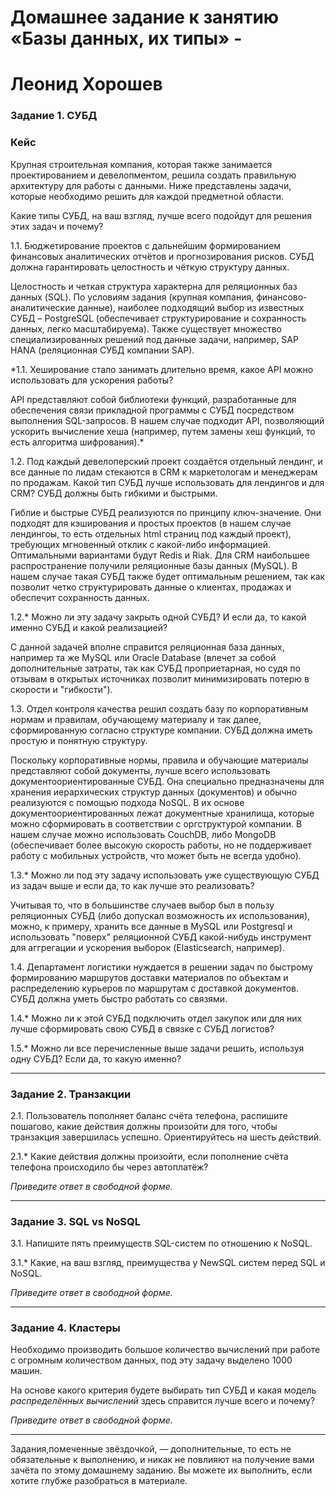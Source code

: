 # Домашнее задание к занятию «Базы данных, их типы» - 
# Леонид Хорошев


### Задание 1. СУБД

### Кейс
Крупная строительная компания, которая также занимается проектированием и девелопментом, решила создать 
правильную архитектуру для работы с данными. Ниже представлены задачи, которые необходимо решить для
каждой предметной области. 

Какие типы СУБД, на ваш взгляд, лучше всего подойдут для решения этих задач и почему? 
 
1.1. Бюджетирование проектов с дальнейшим формированием финансовых аналитических отчётов и прогнозирования рисков.
СУБД должна гарантировать целостность и чёткую структуру данных.

Целостность и четкая структура характерна для реляционных баз данных (SQL). По условиям задания (крупная компания, финансово-аналитические данные),
наиболее подходящий выбор из известных СУБД – PostgreSQL (обеспечивает структурирование и сохранность данных, легко масштабируема).
Также существует множество специализированных решений под данные задачи, например, SAP HANA (реляционная СУБД компании SAP).

*1.1. Хеширование стало занимать длительно время, какое API можно использовать для ускорения работы?

API представляют собой библиотеки функций, разработанные для обеспечения связи прикладной программы с СУБД посредством выполнения SQL-запросов.
В нашем случае подходит API, позволяющий ускорить вычисление хеша (например, путем замены хеш функций, то есть алгоритма шифрования).*


1.2. Под каждый девелоперский проект создаётся отдельный лендинг, и все данные по лидам стекаются в CRM к 
маркетологам и менеджерам по продажам. Какой тип СУБД лучше использовать для лендингов и для CRM? 
СУБД должны быть гибкими и быстрыми.

Гиблие и быстрые СУБД реализуются по принципу ключ-значение. Они подходят для кэширования и простых проектов
(в нашем случае лендингоы, то есть отдельных html страниц под каждый проект), требующих мгновенный отклик с какой-либо информацией. Оптимальными вариантами будут Redis и Riak.
Для CRM наибольшее распространение получили реляционные базы данных (MySQL).
В нашем случае такая СУБД также будет оптимальным решением, так как позволит четко структурировать данные о клиентах, продажах и обеспечит сохранность данных. 

1.2.* Можно ли эту задачу закрыть одной СУБД? И если да, то какой именно СУБД и какой реализацией?

С данной задачей вполне справится реляционная база данных, например та же MySQL или Oracle Database (влечет за собой дополнительные затраты, так как СУБД проприетарная,
но судя по отзывам в открытых источниках позволит минимизировать потерю в скорости и "гибкости").


1.3. Отдел контроля качества решил создать базу по корпоративным нормам и правилам, обучающему материалу 
и так далее, сформированную согласно структуре компании. СУБД должна иметь простую и понятную структуру.

Поскольку корпоративные нормы, правила и обучающие материалы представляют собой документы, лучше всего использовать документоориентированные СУБД. 
Она специально предназначены для хранения иерархических структур данных (документов) и обычно реализуются с помощью подхода NoSQL.
В их основе документоориентированных лежат документные хранилища, которые можно сформировать в соответствии с оргструктурой компании.
В нашем случае можно использовать CouchDB, либо MongoDB (обеспечивает более высокую скорость работы, но не поддерживает работу с мобильных устройств, что может быть не всегда удобно).

1.3.* Можно ли под эту задачу использовать уже существующую СУБД из задач выше и если да, то как лучше это 
реализовать?

Учитывая то, что в большинстве случаев выбор был в пользу реляционных СУБД (либо допускал возможность их использования), можно, к примеру,
хранить все данные в MySQL или Postgresql и  использовать "поверх" реляционной СУБД какой-нибудь инструмент для аггрегации и ускорения выборок (Elasticsearch, например).

1.4. Департамент логистики нуждается в решении задач по быстрому формированию маршрутов доставки материалов 
по объектам и распределению курьеров по маршрутам с доставкой документов. СУБД должна уметь быстро работать
со связями.

1.4.* Можно ли к этой СУБД подключить отдел закупок или для них лучше сформировать свою СУБД в связке с СУБД 
логистов?


1.5.* Можно ли все перечисленные выше задачи решить, используя одну СУБД? Если да, то какую именно?



---

### Задание 2. Транзакции

2.1. Пользователь пополняет баланс счёта телефона, распишите пошагово, какие действия должны произойти для того, чтобы 
транзакция завершилась успешно. Ориентируйтесь на шесть действий.

2.1.* Какие действия должны произойти, если пополнение счёта телефона происходило бы через автоплатёж?

*Приведите ответ в свободной форме.*

---

### Задание 3. SQL vs NoSQL

3.1. Напишите пять преимуществ SQL-систем по отношению к NoSQL. 

3.1.* Какие, на ваш взгляд, преимущества у NewSQL систем перед SQL и NoSQL.

*Приведите ответ в свободной форме.*

---

### Задание 4. Кластеры

Необходимо производить большое количество вычислений при работе с огромным количеством данных, под эту задачу 
выделено 1000 машин. 

На основе какого критерия будете выбирать тип СУБД и какая модель *распределённых вычислений* 
здесь справится лучше всего и почему?

*Приведите ответ в свободной форме.*

---

Задания,помеченные звёздочкой, — дополнительные, то есть не обязательные к выполнению, и никак не повлияют на получение вами зачёта по этому домашнему заданию. Вы можете их выполнить, если хотите глубже разобраться в материале.
